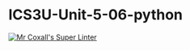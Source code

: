 # ICS3U-Unit-5-06-python

[![Mr Coxall's Super Linter](https://github.com/Johanna-liu16/ICS3U-Unit-5-06-python/workflows/Mr%20Coxall's%20Super%20Linter/badge.svg)](https://github.com/Johanna-liu16/ICS3U-Unit-5-06-python/actions/)
